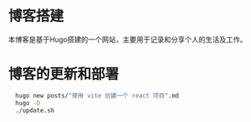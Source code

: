 # 博客搭建
本博客是基于Hugo搭建的一个网站，主要用于记录和分享个人的生活及工作。
# 博客的更新和部署
```bash
  hugo new posts/"使用 vite 创建一个 react 项目".md 
  hugo -D 
  ./update.sh 

```